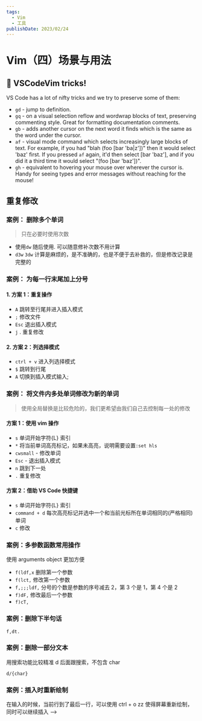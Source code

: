 ```yaml
---
tags: 
  - Vim
  - 工具
publishDate: 2023/02/24
---
```

# Vim（四）场景与用法

## 🎩 VSCodeVim tricks!

VS Code has a lot of nifty tricks and we try to preserve some of them:

- `gd` - jump to definition.
- `gq` - on a visual selection reflow and wordwrap blocks of text, preserving commenting style. Great for formatting documentation comments.
- `gb` - adds another cursor on the next word it finds which is the same as the word under the cursor.
- `af` - visual mode command which selects increasingly large blocks of text. For example, if you had "blah (foo [bar 'ba|z'])" then it would select 'baz' first. If you pressed `af` again, it'd then select [bar 'baz'], and if you did it a third time it would select "(foo [bar 'baz'])".
- `gh` - equivalent to hovering your mouse over wherever the cursor is. Handy for seeing types and error messages without reaching for the mouse!

## 重复修改

### 案例： 删除多个单词

> 只在必要时使用次数

- 使用`dw` 随后使用. 可以随意修补次数不用计算
- `d3w` `3dw` 计算是麻烦的，是不准确的，也是不便于去补救的，但是修改记录是完整的

### 案例： 为每一行末尾加上分号

#### 1. 方案 1：重复操作

- `A` 跳转至行尾并进入插入模式
- `;` 修改文件
- `Esc` 退出插入模式
- `j` . 重复修改

#### 2. 方案 2：列选择模式

- `ctrl + v` 进入列选择模式
- `$` 跳转到行尾
- `A` 切换到插入模式输入;

### 案例： 将文件内多处单词修改为新的单词

> 使用全局替换是比较危险的，我们更希望由我们自己去控制每一处的修改

#### 方案 1：使用 vim 操作

- `s` 单词开始字符{L} 索引
- `*` 将当前单词高亮标记，如果未高亮，说明需要设置`:set hls`
- `cwsmall` - 修改单词
- `Esc` - 退出插入模式
- `n` 跳到下一处
- `.` 重复修改

#### 方案 2：借助 VS Code 快捷键

- `s` 单词开始字符{L} 索引
- `command + d` 每次高亮标记并选中一个和当前光标所在单词相同的(严格相同)单词
- `c` 修改

### 案例：多参数函数常用操作

使用 arguments object 更加方便

- `f(ldf,x` 删除第一个参数
- `f(lct,` 修改第一个参数
- `f,;;;ldf,` 分号的个数是参数的序号减去 2，第 3 个是 1，第 4 个是 2
- `f)dF,` 修改最后一个参数
- `f)cT,`

### 案例：删除下半句话

```
f,dt.
```

### 案例：删除一部分文本

用搜索功能比较精准 d 后面跟搜索，不包含 char

```
d/{char}
```

### 案例：插入时重新绘制

在输入的时候，当前行到了最后一行，可以使用 ctrl + o zz 使得屏幕重新绘制，同时可以继续插入 -->
